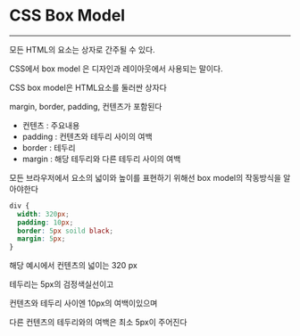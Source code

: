 # CSS Box Model
-------------
모든 HTML의 요소는 상자로 간주될 수 있다.

CSS에서 box model 은 디자인과 레이아웃에서 사용되는 말이다.

CSS box model은 HTML요소를 둘러싼 상자다

margin, border, padding, 컨텐츠가 포함된다

- 컨텐츠 : 주요내용
- padding : 컨텐츠와 테두리 사이의 여백
- border : 테두리
- margin : 해당 테두리와 다른 테두리 사이의 여백

모든 브라우저에서 요소의 넓이와 높이를 표현하기 위해선 box model의 작동방식을 알아야한다

```CSS
div {
  width: 320px;
  padding: 10px;
  border: 5px soild black;
  margin: 5px;
}
```
해당 예시에서 컨텐츠의 넓이는 320 px

테두리는 5px의 검정색실선이고

컨텐츠와 테두리 사이엔 10px의 여백이있으며

다른 컨텐츠의 테두리와의 여백은 최소 5px이 주어진다
